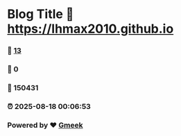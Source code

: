 # Blog Title :link: https://lhmax2010.github.io 
### :page_facing_up: [13](https://lhmax2010.github.io/tag.html) 
### :speech_balloon: 0 
### :hibiscus: 150431 
### :alarm_clock: 2025-08-18 00:06:53 
### Powered by :heart: [Gmeek](https://github.com/Meekdai/Gmeek)
